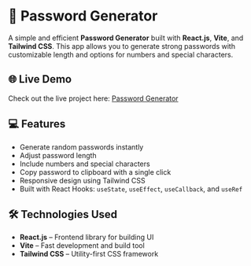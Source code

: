 # 🔐 Password Generator

A simple and efficient **Password Generator** built with **React.js**, **Vite**, and **Tailwind CSS**. This app allows you to generate strong passwords with customizable length and options for numbers and special characters.

## 🌐 Live Demo
Check out the live project here: [Password Generator](https://password-generator-oi.netlify.app/)

## 💻 Features
- Generate random passwords instantly
- Adjust password length
- Include numbers and special characters
- Copy password to clipboard with a single click
- Responsive design using Tailwind CSS
- Built with React Hooks: `useState`, `useEffect`, `useCallback`, and `useRef`

## 🛠️ Technologies Used
- **React.js** – Frontend library for building UI
- **Vite** – Fast development and build tool
- **Tailwind CSS** – Utility-first CSS framework
